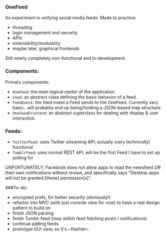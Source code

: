 ### OneFeed

An experiment in unifying social media feeds. Made to practice:
 - threading
 - login management and security
 - APIs
 - extensibility/modularity
 - maybe later, graphical frontends

Still nearly completely non-functional and in-development.

### Components:
Primary components:
 - `OneFeed`: the main logical center of the application.
 - `Feed`: an abstract class defining the basic behavior of a feed. 
 - `FeedEvent`: the feed event a Feed sends to the OneFeed. Currently very basic...will probably
 	end up being/holding a JSON-based map structure.
 - `OneFeedFrontend`: an abstract superclass for dealing with display & user interaction.

### Feeds:
 - `TwitterFeed`: uses Twitter streaming API, actually (very technically) functional
 - `TumblrFeed`: uses normal REST API, will be the first Feed I have to set up polling for

UNFORTUNATELY, Facebook does not allow apps to read the newsfeed *OR* their own notifications
without review, and specifically says "Desktop apps will not be granted [these] permission[s]".

###To-do:
 - encrypted prefs, for better security (obviously!)
 - refactor into MVC (with just console view for now) to have a real design pattern to build on
 - finish JSON parsing
 - finish Tumblr feed (loop within feed fetching posts / notifications)
 - continue adding feeds
 - prototype GUI view, so it's ~flashier~